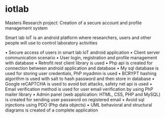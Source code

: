 # iotlab
Masters Research project: Creation of a secure account and profile management system

Smart lab IoT is an android platform where researchers, users and other people will use to control laboratory activities

•	Secure access of users in smart lab IoT android application
•	Client server communication scenario
•	User login, registration and profile management with database
•	Retrofit rest client library is used 
•	Php api is created for connection between android application and database
•	My sql database is used for storing user credentials, PhP myadmin is used
•	BCRYPT hashing algorithm is used with salt to hash password and then store in database
•	Google reCAPTCHA is used to avoid bot attacks, safety net api is used 
•	Email verification method is used for user email verification by using PhP mailer library
•	Admin panel (web application: HTML, CSS, PHP and MySQL) is created for sending user password on registered email
•	Avoid sql injections using PDO (Php data objects)
•	UML behavioral and structural diagrams is created of a complete application
